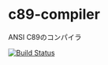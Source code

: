 # c89-compiler
ANSI C89のコンパイラ

[![Build Status](https://travis-ci.org/kmc-jp/c89-compiler.svg?branch=master)](https://travis-ci.org/kmc-jp/c89-compiler)
